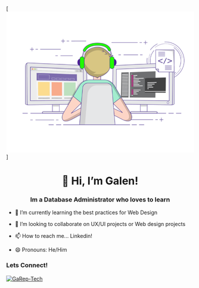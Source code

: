 [![MasterHead](68747470733a2f2f696d616765732e73717561726573706163652d63646e2e636f6d2f636f6e74656e742f76312f3537363966633430316236333162616231616464623261622f313534313538303631313632342d5445363451474b524a4738535741495553374e532f-2.gif)]
<h1 align="center">👋 Hi, I’m Galen!</h1>
<h3 align="center"> Im a Database Administrator who loves to learn</h3>


- 🌱 I’m currently learning the best practices for Web Design
  
- 💞️ I’m looking to collaborate on UX/UI projects or Web design projects
  
- 📫 How to reach me... Linkedin!
  
- 😄 Pronouns: He/Him
  

<h3 align="left">Lets Connect!</h3>
<p align="left">
<a href="https://linkedin.com/in/galen-r" target="blank"><img align="center" src="https://raw.githubusercontent.com/rahuldkjain/github-profile-readme-generator/master/src/images/icons/Social/linked-in-alt.svg" alt="GaRep-Tech" height="30" width="40" /></a>
</p>
